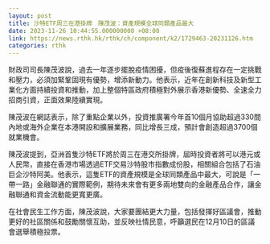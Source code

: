 ```yaml
---
layout: post
title: 沙特ETF周三在港掛牌　陳茂波：資產規模全球同類產品最大
date: 2023-11-26 10:44:55.000000000 +08:00
link: https://news.rthk.hk/rthk/ch/component/k2/1729463-20231126.htm
categories: rthk
---
```


財政司司長陳茂波說，過去一年逐步擺脫疫情困擾，但疫後復蘇進程存在一定挑戰和壓力，必須加緊鞏固現有優勢，增添新動力。他表示，近年在創新科技及新型工業化方面持續投資和推動，加上整個特區政府積極對外展示香港新優勢、全速全力招商引資，正面效果陸續實現。

陳茂波在網誌表示，除了重點企業以外，投資推廣署今年首10個月協助超過330間內地或海外企業在本港開設和擴展業務，同比增長三成，預計會創造超過3700個就業機會。

陳茂波提到，亞洲首隻沙特ETF將於周三在港交所掛牌，屆時投資者將可以港元或人民幣，直接在香港市場透過ETF交易沙特股市指數成份股，相關組合包括了石油巨企沙特阿美。他表示，這隻ETF的資產規模是全球同類產品中最大，可說是「一帶一路」金融聯通的實際範例，期待未來會有更多兩地雙向的金融產品合作，讓金融聯通和資金流動能更寬更廣。

在社會民生工作方面，陳茂波說，大家要團結更大力量，包括發揮好區議會，推動更好的社區關係和鼓勵關懷互助，並反映社情民意，呼籲選民在12月10日的區議會選舉積極投票。
